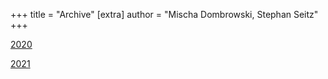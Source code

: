+++
title = "Archive"
[extra]
author = "Mischa Dombrowski, Stephan Seitz"
+++


[2020](/archive/2020/)

[2021](/)
